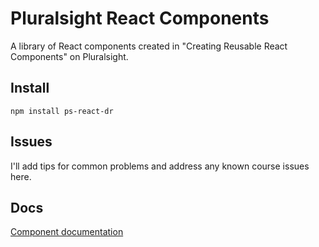 # Pluralsight React Components

A library of React components created in "Creating Reusable React Components" on Pluralsight.

## Install
```
npm install ps-react-dr
```

## Issues
I'll add tips for common problems and address any known course issues here.

## Docs
[Component documentation](http://coryhouse.github.io/ps-react)